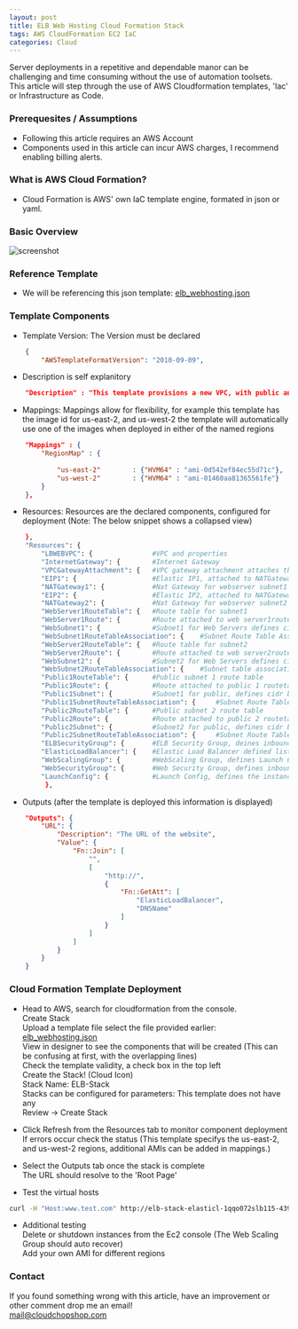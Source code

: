 ```yaml
---
layout: post
title: ELB Web Hosting Cloud Formation Stack
tags: AWS CloudFormation EC2 IaC
categories: Cloud
---
```


Server deployments in a repetitive and dependable manor can be challenging and time consuming without the use of automation toolsets.  
This article will step through the use of AWS Cloudformation templates, 'Iac' or Infrastructure as Code.  

### Prerequesites / Assumptions

- Following this article requires an AWS Account  
- Components used in this article can incur AWS charges, I recommend enabling billing alerts.  

### What is AWS Cloud Formation?

- Cloud Formation is AWS' own IaC template engine, formated in json or yaml. 

### Basic Overview
![screenshot](https://cloudchopshop.github.io/screenshots/ELB_Overview.png)

### Reference Template

- We will be referencing this json template: [elb_webhosting.json](https://gist.github.com/cloudchopshop/a79859ec876b58212a3f33e5029817f4)  


### Template Components

- Template Version: The Version must be declared 

``` json
    { 
        "AWSTemplateFormatVersion": "2010-09-09",   
```

- Description is self explanitory

``` json
    "Description" : "This template provisions a new VPC, with public and private subnets, loadbalanced EC2 instances hosting Apache",
```

- Mappings: Mappings allow for flexibility, for example this template has the image id for us-east-2, and us-west-2 the template will automatically use one of the images when deployed in either of the named regions

``` json
    "Mappings" : {
        "RegionMap" : {
        
            "us-east-2"        : {"HVM64" : "ami-0d542ef84ec55d71c"},
            "us-west-2"        : {"HVM64" : "ami-01460aa81365561fe"}
        }
    },
```

- Resources: Resources are the declared components, configured for deployment (Note: The below snippet shows a collapsed view)

``` bash
    },
    "Resources": {
        "LBWEBVPC": {               #VPC and properties
        "InternetGateway": {        #Internet Gateway
        "VPCGatewayAttachment": {   #VPC gateway attachment attaches the Internet Gateway to the VPC
        "EIP1": {                   #Elastic IP1, attached to NATGateway1
        "NATGateway1": {            #Nat Gateway for webserver subnet1
        "EIP2": {                   #Elastic IP2, attached to NATGateway2
        "NATGateway2": {            #Nat Gateway for webserver subnet2
        "WebServer1RouteTable": {   #Route table for subnet1
        "WebServer1Route": {        #Route attached to web server1routetable, defines cidr, and nat gateway
        "WebSubnet1": {             #Subnet1 for Web Servers defines cidr block, and avaliability zone
        "WebSubnet1RouteTableAssociation": {    #Subnet Route Table Association attaches the webserver1 route to the webserver1 subnet
        "WebServer2RouteTable": {   #Route table for subnet2
        "WebServer2Route": {        #Route attached to web server2routetable, defines cidr, and nat gateway 
        "WebSubnet2": {             #Subnet2 for Web Servers defines cidr block, and avaliability zone
        "WebSubnet2RouteTableAssociation": {    #Subnet table association attaches webserver2route with websubnet2
        "Public1RouteTable": {      #Public subnet 1 route table
        "Public1Route": {           #Route attached to public 1 routetable, defines cidr, and internet gateway
        "Public1Subnet": {          #Subnet1 for public, defines cidr block, avaliability zone
        "Public1SubnetRouteTableAssociation": {     #Subnet Route Table Association attaches the public route to the public subnet
        "Public2RouteTable": {      #Public subnet 2 route table
        "Public2Route": {           #Route attached to public 2 routetable, defines cidr, and internet gateway
        "Public2Subnet": {          #Subnet2 for public, defines cidr block, avaliability zone
        "Public2SubnetRouteTableAssociation": {     #Subnet Route Table Association attaches the public2 route to the public2 subnet
        "ELBSecurityGroup": {       #ELB Security Group, deines inbound rules
        "ElasticLoadBalancer": {    #Elastic Load Balancer defined listener, health check, subnet, and security group
        "WebScalingGroup": {        #WebScaling Group, defines Launch Config, Loadbalancer, Subnets to deploy the instances, scaling policy and dependencies
        "WebSecurityGroup": {       #Web Security Group, defines inbound rules from the ELBSecurityGroup
        "LaunchConfig": {           #Launch Config, defines the instance, security group, Installation scripts, files, services, and dependencies
         },
```

- Outputs (after the template is deployed this information is displayed) 

``` json
    "Outputs": {
        "URL": {
            "Description": "The URL of the website",
            "Value": {
                "Fn::Join": [
                    "",
                    [
                        "http://",
                        {
                            "Fn::GetAtt": [
                                "ElasticLoadBalancer",
                                "DNSName"
                            ]
                        }
                    ]
                ]
            }
        }
    }
```

### Cloud Formation Template Deployment

- Head to AWS, search for cloudformation from the console.  
    Create Stack  
    Upload a template file select the file provided earlier: [elb_webhosting.json](https://gist.github.com/cloudchopshop/a79859ec876b58212a3f33e5029817f4)  
    View in designer to see the components that will be created (This can be confusing at first, with the overlapping lines)  
    Check the template validity, a check box in the top left  
    Create the Stack! (Cloud Icon)  
    Stack Name: ELB-Stack  
    Stacks can be configured for parameters: This template does not have any  
    Review -> Create Stack  

- Click Refresh from the Resources tab to monitor component deployment  
    If errors occur check the status (This template specifys the us-east-2, and us-west-2 regions, additional AMIs can be added in mappings.)  

- Select the Outputs tab once the stack is complete  
    The URL should resolve to the 'Root Page'

- Test the virtual hosts  

``` bash
curl -H "Host:www.test.com" http://elb-stack-elasticl-1qqo072slb115-439493579.us-east-2.elb.amazonaws.com/
```

- Additional testing  
    Delete or shutdown instances from the Ec2 console (The Web Scaling Group should auto recover)  
    Add your own AMI for different regions  




### Contact

If you found something wrong with this article, have an improvement or other comment drop me an email!  
[mail@cloudchopshop.com](mailto:mail@cloudchopshop.com)  
